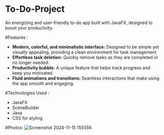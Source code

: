 # To-Do-Project
An energizing and user-friendly to-do app built with JavaFX, designed to boost your productivity. 

#Features :
- **Modern, colorful, and minimalistic interface:** Designed to be simple yet visually appealing, providing a clean environment for task management.
- **Effortless task deletion:** Quickly remove tasks as they are completed or no longer needed.
- **Productivity bubble:** A unique feature that helps track progress and keep you motivated.
- **Fluid animations and transitions:** Seamless interactions that make using the app smooth and engaging.

#Technologies Used :
- JavaFX
- SceneBuilder
- Java
- CSS for styling

#Photos:
![Screenshot 2024-11-15 155556](https://github.com/user-attachments/assets/1f141f35-62b6-4868-9be6-c42ccae19daa)
